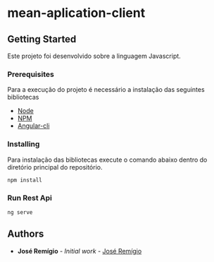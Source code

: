 # mean-aplication-client


## Getting Started
Este projeto foi desenvolvido sobre a linguagem Javascript.


### Prerequisites

Para a execução do projeto é necessário a instalação das seguintes bibliotecas 

* [Node](https://nodejs.org/en/download/)
* [NPM](https://www.npmjs.com/get-npm)
* [Angular-cli](https://cli.angular.io/)


### Installing

Para instalação das bibliotecas execute o comando abaixo dentro do diretório principal do repositório.

```
npm install
```

### Run Rest Api

```
ng serve

```

## Authors

* **José Remígio** - *Initial work* - [José Remígio](https://github.com/joserafael97)
